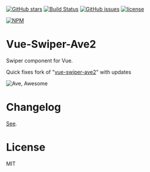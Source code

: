 [![GitHub stars](https://img.shields.io/github/stars/DarkRiDDeR/vue-swiper-ave2.svg?style=flat-square)](https://github.com/DarkRiDDeR/vue-swiper-ave2/stargazers)
[![Build Status](https://travis-ci.org/DarkRiDDeR/vue-swiper-ave2.svg?branch=master)](https://travis-ci.org/DarkRiDDeR/vue-swiper-ave2)
[![GitHub issues](https://img.shields.io/github/issues/DarkRiDDeR/vue-swiper-ave2.svg?style=flat-square)](https://github.com/DarkRiDDeR/vue-swiper-ave2/issues)
[![license](https://img.shields.io/github/license/mashape/apistatus.svg?style=flat-square)](https://github.com/DarkRiDDeR/vue-swiper-ave2)

[![NPM](https://nodei.co/npm/vue-swiper-ave2.png?downloads=true&downloadRank=true&stars=true)](https://nodei.co/npm/vue-swiper-ave2/)


# Vue-Swiper-Ave2
Swiper component for Vue.

Quick fixes fork of "[vue-swiper-ave2](https://github.com/DarkRiDDeR/vue-swiper-ave2)" with updates

![Ave, Awesome](https://i.imgflip.com/2zsrh5.jpg)

# Changelog

[See](CHANGELOG.md).

# License
MIT

